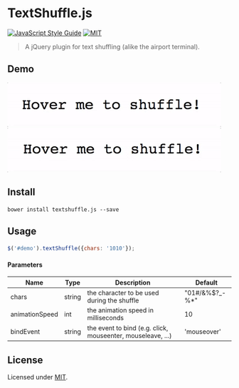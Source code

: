 TextShuffle.js
==============  
[![JavaScript Style Guide](https://img.shields.io/badge/code_style-standard-brightgreen.svg)](https://standardjs.com) [![MIT](https://img.shields.io/dub/l/vibe-d.svg)](https://github.com/alexprut/TextShuffle.js/blob/master/LICENSE)  

> A jQuery plugin for text shuffling (alike the airport terminal).

##  Demo
![Demo 1](https://github.com/alexprut/TextShuffle.js/raw/master/examples/demo-randombynary.gif)
![Demo 2](https://github.com/alexprut/TextShuffle.js/raw/master/examples/demo-randomchars.gif)

##  Install
```
bower install textshuffle.js --save
```

##  Usage
```javascript
$('#demo').textShuffle({chars: '1010'});
```

#### Parameters
|Name|Type|Description|Default|
|----|----|-----------|-------|
|chars|string|the character to be used during the shuffle|"01#/&%$?\_-%\*"|
|animationSpeed|int|the animation speed in milliseconds|10|
|bindEvent|string|the event to bind (e.g. click, mouseenter, mouseleave, ...)|'mouseover'|


##  License
Licensed under [MIT](https://github.com/alexprut/TextShuffle.js/blob/master/LICENSE).
